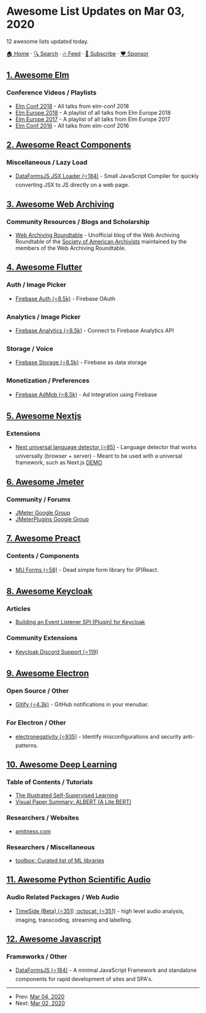 # Awesome List Updates on Mar 03, 2020

12 awesome lists updated today.

[🏠 Home](/README.md) · [🔍 Search](https://www.trackawesomelist.com/search/) · [🔥 Feed](https://www.trackawesomelist.com/rss.xml) · [📮 Subscribe](https://trackawesomelist.us17.list-manage.com/subscribe?u=d2f0117aa829c83a63ec63c2f&id=36a103854c) · [❤️  Sponsor](https://github.com/sponsors/theowenyoung)



## [1. Awesome Elm](/content/sporto/awesome-elm/README.md)

### Conference Videos / Playlists

*   [Elm Conf 2018](https://www.youtube.com/playlist?list=PLglJM3BYAMPHuB7zrYkH2Kin2vQOkr2xW) - All talks from elm-conf 2018
*   [Elm Europe 2018](https://www.youtube.com/playlist?list=PL-cYi7I913S-VgTSUKWhrUkReM_vMNQxG) - A playlist of all talks from Elm Europe 2018
*   [Elm Europe 2017](https://www.youtube.com/playlist?list=PL-cYi7I913S8cGyZWdN6YVZ028iS9BfpM) - A playlist of all talks from Elm Europe 2017
*   [Elm Conf 2016](https://www.youtube.com/playlist?list=PLglJM3BYAMPH2zuz1nbKHQyeawE4SN0Cd) - All talks from elm-conf 2016

## [2. Awesome React Components](/content/brillout/awesome-react-components/README.md)

### Miscellaneous / Lazy Load

*   [DataFormsJS JSX Loader (⭐184)](https://github.com/dataformsjs/dataformsjs/blob/master/docs/jsx-loader.md) - Small JavaScript Compiler for quickly converting JSX to JS directly on a web page.

## [3. Awesome Web Archiving](/content/iipc/awesome-web-archiving/README.md)

### Community Resources / Blogs and Scholarship

*   [Web Archiving Roundtable](https://webarchivingrt.wordpress.com/) - Unofficial blog of the Web Archiving Roundtable of the [Society of American Archivists](https://www2.archivists.org/) maintained by the members of the Web Archiving Roundtable.

## [4. Awesome Flutter](/content/Solido/awesome-flutter/README.md)

### Auth / Image Picker

*   [Firebase Auth (⭐8.5k)](https://github.com/FirebaseExtended/flutterfire/tree/master/packages/firebase_auth) - Firebase OAuth

### Analytics / Image Picker

*   [Firebase Analytics (⭐8.5k)](https://github.com/FirebaseExtended/flutterfire/tree/master/packages/firebase_analytics) - Connect to Firebase Analytics API

### Storage / Voice

*   [Firebase Storage (⭐8.5k)](https://github.com/FirebaseExtended/flutterfire/tree/master/packages/firebase_storage) - Firebase as data storage

### Monetization / Preferences

*   [Firebase AdMob (⭐8.5k)](https://github.com/FirebaseExtended/flutterfire/tree/master/packages/firebase_admob) - Ad integration using Firebase

## [5. Awesome Nextjs](/content/unicodeveloper/awesome-nextjs/README.md)

### Extensions

*   [Next universal language detector (⭐85)](https://github.com/UnlyEd/universal-language-detector) - Language detector that works universally (browser + server) - Meant to be used with a universal framework, such as Next.js [DEMO](https://universal-language-detector.now.sh/)

## [6. Awesome Jmeter](/content/aliesbelik/awesome-jmeter/README.md)

### Community / Forums

*   [JMeter Google Group](https://groups.google.com/forum/#!forum/ptgram24)
*   [JMeterPlugins Google Group](https://groups.google.com/forum/#!forum/jmeter-plugins)

## [7. Awesome Preact](/content/preactjs/awesome-preact/README.md)

### Contents / Components

*   [MU Forms (⭐58)](https://github.com/mobiushorizons/mu-forms) - Dead simple form library for (P)React.

## [8. Awesome Keycloak](/content/thomasdarimont/awesome-keycloak/README.md)

### Articles

*   [Building an Event Listener SPI (Plugin) for Keycloak](https://dev.to/adwaitthattey/building-an-event-listener-spi-plugin-for-keycloak-2044)

### Community Extensions

*   [Keycloak Discord Support (⭐119)](https://github.com/wadahiro/keycloak-discord)

## [9. Awesome Electron](/content/sindresorhus/awesome-electron/README.md)

### Open Source / Other

*   [Gitify (⭐4.3k)](https://github.com/manosim/gitify) - GitHub notifications in your menubar.

### For Electron / Other

*   [electronegativity (⭐935)](https://github.com/doyensec/electronegativity) - Identify misconfigurations and security anti-patterns.

## [10. Awesome Deep Learning](/content/ChristosChristofidis/awesome-deep-learning/README.md)

### Table of Contents / Tutorials

*   [The Illustrated Self-Supervised Learning](https://amitness.com/2020/02/illustrated-self-supervised-learning/)
*   [Visual Paper Summary: ALBERT (A Lite BERT)](https://amitness.com/2020/02/albert-visual-summary/)

### Researchers / Websites

*   [amitness.com](https://amitness.com/)

### Researchers / Miscellaneous

*   [toolbox: Curated list of ML libraries](https://github.com/amitness/toolbox)

## [11. Awesome Python Scientific Audio](/content/faroit/awesome-python-scientific-audio/README.md)

### Audio Related Packages / Web Audio

*   [TimeSide (Beta) (⭐351)](https://github.com/Parisson/TimeSide/tree/dev) [:octocat: (⭐351)](https://github.com/Parisson/TimeSide/tree/dev) - high level audio analysis, imaging, transcoding, streaming and labelling.

## [12. Awesome Javascript](/content/sorrycc/awesome-javascript/README.md)

### Frameworks / Other

*   [DataFormsJS (⭐184)](https://github.com/dataformsjs/dataformsjs) - A minimal JavaScript Framework and standalone components for rapid development of sites and SPA's.

---

- Prev: [Mar 04, 2020](/content/2020/03/04/README.md)
- Next: [Mar 02, 2020](/content/2020/03/02/README.md)
